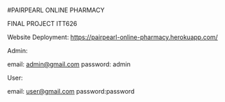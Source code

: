 #PAIRPEARL ONLINE PHARMACY

FINAL PROJECT ITT626

Website Deployment:
https://pairpearl-online-pharmacy.herokuapp.com/

Admin:

 email: admin@gmail.com
 password: admin
 
User:

  email: user@gmail.com
  password:password
